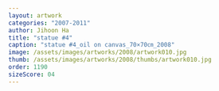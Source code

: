 ```yaml
---
layout: artwork
categories: "2007-2011"
author: Jihoon Ha
title: "statue #4"
caption: "statue #4_oil on canvas_70×70㎝_2008"
image: /assets/images/artworks/2008/artwork010.jpg
thumb: /assets/images/artworks/2008/thumbs/artwork010.jpg
order: 1190
sizeScore: 04
---
```


